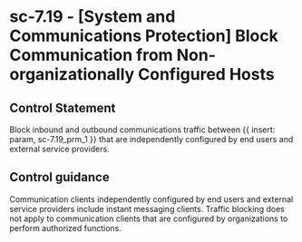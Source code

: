 # sc-7.19 - \[System and Communications Protection\] Block Communication from Non-organizationally Configured Hosts

## Control Statement

Block inbound and outbound communications traffic between {{ insert: param, sc-7.19_prm_1 }} that are independently configured by end users and external service providers.

## Control guidance

Communication clients independently configured by end users and external service providers include instant messaging clients. Traffic blocking does not apply to communication clients that are configured by organizations to perform authorized functions.
